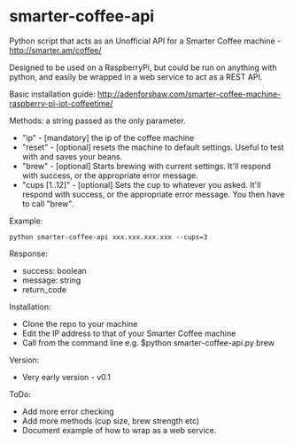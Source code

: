 # smarter-coffee-api
Python script that acts as an Unofficial API for a Smarter Coffee machine - http://smarter.am/coffee/

Designed to be used on a RaspberryPi, but could be run on anything with python, and easily be wrapped in a web service to act as a REST API.

Basic installation guide: http://adenforshaw.com/smarter-coffee-machine-raspberry-pi-iot-coffeetime/

Methods: a string passed as the only parameter.
- "ip" - [mandatory] the ip of the coffee machine
- "reset" - [optional] resets the machine to default settings. Useful to test with and saves your beans.
- "brew" - [optional] Starts brewing with current settings. It'll respond with success, or the appropriate error message.
- "cups [1..12]" - [optional] Sets the cup to whatever you asked. It'll respond with success, or the appropriate error message. You then have to call "brew".

Example:
```script
python smarter-coffee-api xxx.xxx.xxx.xxx --cups=3
```

Response:
- success: boolean
- message: string
- return_code

Installation:
- Clone the repo to your machine
- Edit the IP address to that of your Smarter Coffee machine
- Call from the command line e.g. $python smarter-coffee-api.py brew

Version:
- Very early version - v0.1

ToDo:
- Add more error checking
- Add more methods (cup size, brew strength etc)
- Document example of how to wrap as a web service.
